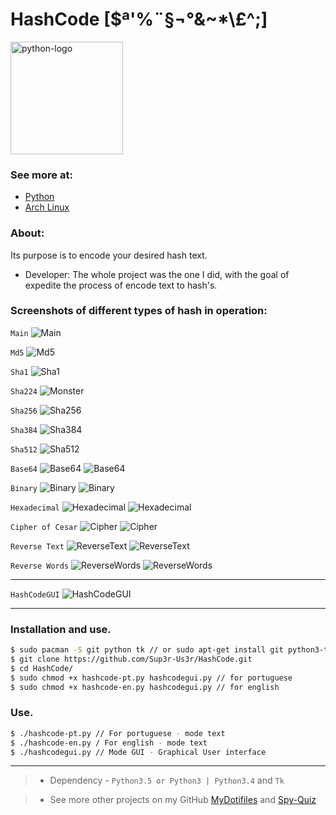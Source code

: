 # HashCode [$ª'%¨§¬°&~*\£^;]
<img alt="python-logo" width="180" src="https://raw.githubusercontent.com/Sup3r-Us3r/HashCode/master/Screenshots/python-logo.png">

### See more at:

* [Python](https://www.python.org/)
* [Arch Linux](https://www.archlinux.org/)

### About:

Its purpose is to encode your desired hash text.

* Developer: The whole project was the one I did, with the goal of expedite the process of encode text to hash's.

### Screenshots of different types of hash in operation:

`Main`
![Main][screenshot1]

`Md5`
![Md5][screenshot2]

`Sha1`
![Sha1][screenshot3]

`Sha224`
![Monster][screenshot4]

`Sha256`
![Sha256][screenshot5]

`Sha384`
![Sha384][screenshot6]

`Sha512`
![Sha512][screenshot7]

`Base64`
![Base64][screenshot8]
![Base64][screenshot9]

`Binary`
![Binary][screenshot10]
![Binary][screenshot11]

`Hexadecimal`
![Hexadecimal][screenshot12]
![Hexadecimal][screenshot13]

`Cipher of Cesar`
![Cipher][screenshot14]
![Cipher][screenshot15]

`Reverse Text`
![ReverseText][screenshot16]
![ReverseText][screenshot17]

`Reverse Words`
![ReverseWords][screenshot18]
![ReverseWords][screenshot19]

----------------------
`HashCodeGUI`
![HashCodeGUI][screenshot20]

----------------------

[screenshot1]:https://raw.githubusercontent.com/Sup3r-Us3r/HashCode/master/Screenshots/1.png
[screenshot2]:https://raw.githubusercontent.com/Sup3r-Us3r/HashCode/master/Screenshots/2.png
[screenshot3]:https://raw.githubusercontent.com/Sup3r-Us3r/HashCode/master/Screenshots/3.png
[screenshot4]:https://raw.githubusercontent.com/Sup3r-Us3r/HashCode/master/Screenshots/4.png
[screenshot5]:https://raw.githubusercontent.com/Sup3r-Us3r/HashCode/master/Screenshots/5.png
[screenshot6]:https://raw.githubusercontent.com/Sup3r-Us3r/HashCode/master/Screenshots/6.png
[screenshot7]:https://raw.githubusercontent.com/Sup3r-Us3r/HashCode/master/Screenshots/7.png
[screenshot8]:https://raw.githubusercontent.com/Sup3r-Us3r/HashCode/master/Screenshots/8.png
[screenshot9]:https://raw.githubusercontent.com/Sup3r-Us3r/HashCode/master/Screenshots/9.png
[screenshot10]:https://raw.githubusercontent.com/Sup3r-Us3r/HashCode/master/Screenshots/10.png
[screenshot11]:https://raw.githubusercontent.com/Sup3r-Us3r/HashCode/master/Screenshots/11.png
[screenshot12]:https://raw.githubusercontent.com/Sup3r-Us3r/HashCode/master/Screenshots/12.png
[screenshot13]:https://raw.githubusercontent.com/Sup3r-Us3r/HashCode/master/Screenshots/13.png
[screenshot14]:https://raw.githubusercontent.com/Sup3r-Us3r/HashCode/master/Screenshots/14.png
[screenshot15]:https://raw.githubusercontent.com/Sup3r-Us3r/HashCode/master/Screenshots/15.png
[screenshot16]:https://raw.githubusercontent.com/Sup3r-Us3r/HashCode/master/Screenshots/16.png
[screenshot17]:https://raw.githubusercontent.com/Sup3r-Us3r/HashCode/master/Screenshots/17.png
[screenshot18]:https://raw.githubusercontent.com/Sup3r-Us3r/HashCode/master/Screenshots/18.png
[screenshot19]:https://raw.githubusercontent.com/Sup3r-Us3r/HashCode/master/Screenshots/19.png
[screenshot20]:https://raw.githubusercontent.com/Sup3r-Us3r/HashCode/master/Screenshots/20.png

### Installation and use.

```sh
$ sudo pacman -S git python tk // or sudo apt-get install git python3-tk
$ git clone https://github.com/Sup3r-Us3r/HashCode.git
$ cd HashCode/
$ sudo chmod +x hashcode-pt.py hashcodegui.py // for portuguese
$ sudo chmod +x hashcode-en.py hashcodegui.py // for english
```
### Use.
```sh
$ ./hashcode-pt.py // For portuguese - mode text
$ ./hashcode-en.py / For english - mode text
$ ./hashcodegui.py // Mode GUI - Graphical User interface
```
---------------------

> * Dependency - `Python3.5 or Python3 | Python3.4` and `Tk`

> * See more other projects on my GitHub [MyDotifiles](https://github.com/Sup3r-Us3r/MyDotfiles) and [Spy-Quiz](https://github.com/Sup3r-Us3r/Spy-Quiz)
